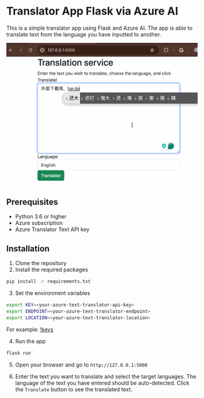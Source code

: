 # Translator App Flask via Azure AI
This is a simple translator app using Flask and Azure AI. The app is able to translate text from the language you have inputted to another.

<p align="center">
  <img src="/screenshots/demo.gif" alt="demo" width="800">
</p>

## Prerequisites
- Python 3.6 or higher
- Azure subscription
- Azure Translator Text API key

## Installation
1. Clone the repository
2. Install the required packages
```bash
pip install -r requirements.txt
```
3. Set the environment variables
```bash
export KEY=<your-azure-text-translator-api-key>
export ENDPOINT=<your-azure-text-translator-endpoint>
export LOCATION=<your-azure-text-translator-location>
```
For example:
[!keys](/screenshots/key.png)

4. Run the app
```bash
flask run
```
5. Open your browser and go to `http://127.0.0.1:5000`

6. Enter the text you want to translate and select the target languages. The language of the text you have entered should be auto-detected. Click the `Translate` button to see the translated text.
